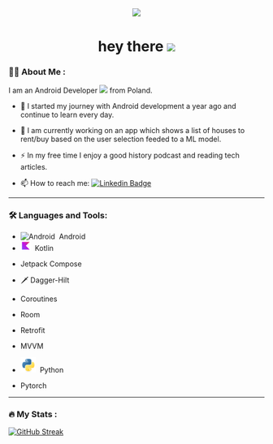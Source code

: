 
<div id="header" align="center">
  <img src="https://media.tenor.com/4DEF84bYG2AAAAAd/stray-programming.gif" width="500px"/>
</div>
<h1 align="center">
  hey there
  <img src="https://media.giphy.com/media/hvRJCLFzcasrR4ia7z/giphy.gif" width="30px"/>
</h1>

### :man_technologist: About Me :
I am an Android Developer <img src="https://zeevector.com/wp-content/uploads/Android-robot-png.png" width="30px"> from Poland.

- :telescope: I started my journey with Android development a year ago and continue to learn every day.

- :seedling: I am currently working on an app which shows a list of houses to rent/buy based on the user selection feeded to a ML model.

- :zap: In my free time I enjoy a good history podcast and reading tech articles.

- :mailbox: How to reach me: [![Linkedin Badge](https://img.shields.io/badge/-LinkedIn-blue?style=flat&logo=Linkedin&logoColor=white)](www.linkedin.com/in/jakubgrabowski
)

---

### :hammer_and_wrench: Languages and Tools:

- <div> <img src="https://zeevector.com/wp-content/uploads/Android-robot-png.png" title="Android" alt="Android" width="30" />&nbsp; Android </div> 

- <div> <img src="https://raw.githubusercontent.com/devicons/devicon/1119b9f84c0290e0f0b38982099a2bd027a48bf1/icons/kotlin/kotlin-original.svg" title="Kotlin" alt="Kotlin" width="20" />&nbsp; Kotlin</div> 

- Jetpack Compose

- :dagger: Dagger-Hilt

- Coroutines

- Room

- Retrofit

- MVVM

- <div> <img src="https://raw.githubusercontent.com/devicons/devicon/1119b9f84c0290e0f0b38982099a2bd027a48bf1/icons/python/python-original.svg" title="Python" alt="Python" width="30" />&nbsp; Python</div> 

- Pytorch

---

### :fire: My Stats :

[![GitHub Streak](http://github-readme-streak-stats.herokuapp.com?user=jakgrab&theme=android-dark&date_format=j%20M%5B%20Y%5D)](https://git.io/streak-stats)


